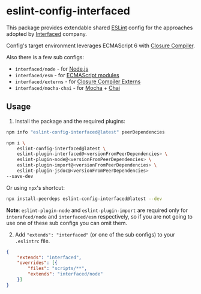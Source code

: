 # eslint-config-interfaced

This package provides extendable shared [ESLint](https://eslint.org) config for the approaches adopted by [Interfaced](https://interfaced.tv/) company.

Config's target environment leverages ECMAScript 6 with [Closure Compiler](https://developers.google.com/closure/compiler).  

Also there is a few sub configs:

* `interfaced/node` - for [Node.js](https://nodejs.org)
* `interfaced/esm` - for [ECMAScript modules](https://www.ecma-international.org/ecma-262/6.0/#sec-modules)
* `interfaced/externs` - for [Closure Compiler Externs](https://developers.google.com/closure/compiler/docs/api-tutorial3#externs)
* `interfaced/mocha-chai` - for [Mocha](https://mochajs.org) + [Chai](https://www.chaijs.com)

## Usage

1) Install the package and the required plugins:

```sh
npm info "eslint-config-interfaced@latest" peerDependencies
```

```sh
npm i \
    eslint-config-interfaced@latest \
    eslint-plugin-interfaced@<versionFromPeerDependencies> \
    eslint-plugin-node@<versionFromPeerDependencies> \
    eslint-plugin-import@<versionFromPeerDependencies> \
    eslint-plugin-jsdoc@<versionFromPeerDependencies>
--save-dev
```

Or using `npx`'s shortcut:

```sh
npx install-peerdeps eslint-config-interfaced@latest --dev
```

**Note**: `eslint-plugin-node` and `eslint-plugin-import` are required only for
`interafced/node` and `interfaced/esm` respectively, so if you are not going to use one of these sub configs you can omit them.

2) Add `"extends": "interfaced"` (or one of the sub configs) to your `.eslintrc` file.

```json
{
	"extends": "interfaced",
	"overrides": [{
		"files": "scripts/**",
		"extends": "interfaced/node"
	}]
}
```
